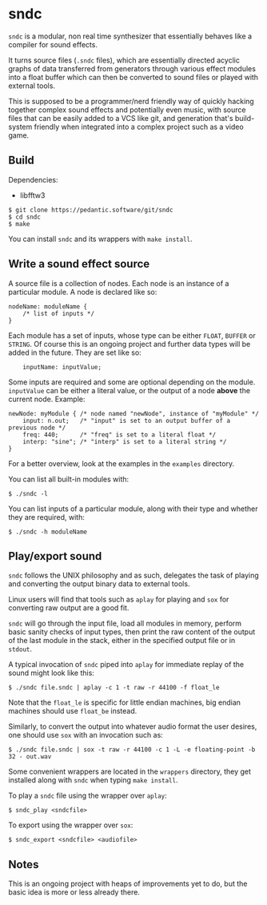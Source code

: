 # sndc

`sndc` is a modular, non real time synthesizer that essentially behaves like a
compiler for sound effects.

It turns source files (`.sndc` files), which are essentially directed acyclic
graphs of data transferred from generators through various effect modules into a
float buffer which can then be converted to sound files or played with external
tools.

This is supposed to be a programmer/nerd friendly way of quickly hacking
together complex sound effects and potentially even music, with source files
that can be easily added to a VCS like git, and generation that's build-system
friendly when integrated into a complex project such as a video game.

## Build

Dependencies:

 - libfftw3

```
$ git clone https://pedantic.software/git/sndc
$ cd sndc
$ make
```

You can install `sndc` and its wrappers with `make install`.

## Write a sound effect source

A source file is a collection of nodes. Each node is an instance of a particular
module. A node is declared like so:

```
nodeName: moduleName {
    /* list of inputs */
}
```

Each module has a set of inputs, whose type can be either `FLOAT`, `BUFFER` or
`STRING`. Of course this is an ongoing project and further data types will be
added in the future. They are set like so:

```
    inputName: inputValue;
```

Some inputs are required and some are optional depending on the module.
`inputValue` can be either a literal value, or the output of a node **above**
the current node. Example:

```
newNode: myModule { /* node named "newNode", instance of "myModule" */
    input: n.out;   /* "input" is set to an output buffer of a previous node */
    freq: 440;      /* "freq" is set to a literal float */
    interp: "sine"; /* "interp" is set to a literal string */
}
```

For a better overview, look at the examples in the `examples` directory.

You can list all built-in modules with:

```
$ ./sndc -l
```

You can list inputs of a particular module, along with their type and whether
they are required, with:

```
$ ./sndc -h moduleName
```

## Play/export sound

`sndc` follows the UNIX philosophy and as such, delegates the task of playing
and converting the output binary data to external tools.

Linux users will find that tools such as `aplay` for playing and `sox` for
converting raw output are a good fit.

`sndc` will go through the input file, load all modules in memory, perform basic
sanity checks of input types, then print the raw content of the output of the
last module in the stack, either in the specified output file or in `stdout`.

A typical invocation of `sndc` piped into `aplay` for immediate replay of the
sound might look like this:

```
$ ./sndc file.sndc | aplay -c 1 -t raw -r 44100 -f float_le
```

Note that the `float_le` is specific for little endian machines, big endian
machines should use `float_be` instead.

Similarly, to convert the output into whatever audio format the user desires,
one should use `sox` with an invocation such as:

```
$ ./sndc file.sndc | sox -t raw -r 44100 -c 1 -L -e floating-point -b 32 - out.wav
```

Some convenient wrappers are located in the `wrappers` directory, they get
installed along with `sndc` when typing `make install`.

To play a `sndc` file using the wrapper over `aplay`:

```
$ sndc_play <sndcfile>
```

To export using the wrapper over `sox`:

```
$ sndc_export <sndcfile> <audiofile>
```

## Notes

This is an ongoing project with heaps of improvements yet to do, but the basic
idea is more or less already there.
